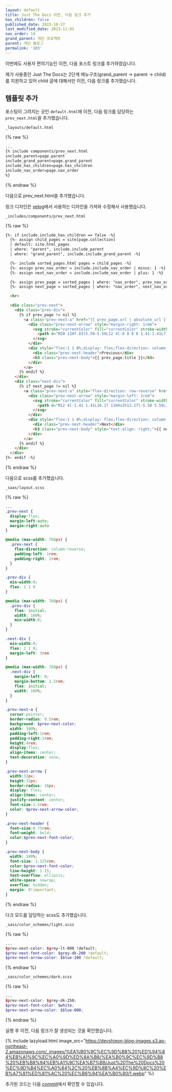 ```yaml
---
layout: default
title: Just The Docs 이전, 다음 링크 추가
has_children: false
published_date: 2023-10-27
last_modified_date: 2023-11-03
nav_order: 14
grand_parent: 개인 프로젝트
parent: 개인 블로그
permalink: '103'
---
```

이번에도 사용자 편의기능인 이전, 다음 포스트 링크를 추가하였습니다.


제가 사용중인 Just The Docs는 2단계 메뉴구조(grand_parent → parent → child)를 지원하고 있어 child 글에 대해서만 이전, 다음 링크를 추가했습니다.


## 템플릿 추가


포스팅이 그려지는 곳인 `default.html`에 이전, 다음 링크를 담당하는 `prev_next.html`을 추가했습니다.


`_layouts/default.html`


{% raw %}
```html
...
{% include components/prev_next.html
include_parent=page.parent
include_grand_parent=page.grand_parent
include_has_children=page.has_children
include_nav_order=page.nav_order
%}
```
{% endraw %}


다음으로 prev_next.html을 추가했습니다.


링크 디자인은 [velog](https://velog.io/)에서 사용하는 디자인을 가져와 수정해서 사용했습니다.


`_includes/components/prev_next.html`


{% raw %}
```html
{%- if include.include_has_children == false -%}
  {%- assign child_pages = site[page.collection]
  | default: site.html_pages
  | where: "parent", include.include_parent
  | where: "grand_parent", include.include_grand_parent -%}

  {%- include sorted_pages.html pages = child_pages -%}
  {%- assign prev_nav_order = include.include_nav_order | minus: 1 -%}
  {%- assign next_nav_order = include.include_nav_order | plus: 1 -%}

  {%- assign prev_page = sorted_pages | where: "nav_order", prev_nav_order | first -%}
  {%- assign next_page = sorted_pages | where: "nav_order", next_nav_order | first -%}

  <hr>

  <div class="prev-next">
    <div class="prev-div">
      {% if prev_page != nil %}
        <a class="prev-next-a" href="{{ prev_page.url | absolute_url }}">
          <div class="prev-next-arrow" style="margin-right: 1rem">
            <svg stroke="currentColor" fill="currentColor" stroke-width="0" viewBox="0 0 24 24" height="1em" width="1em" xmlns="http://www.w3.org/2000/svg">
              <path d="M20 11H7.83l5.59-5.59L12 4l-8 8 8 8 1.41-1.41L7.83 13H20v-2z"></path>
            </svg>
          </div>
          <div style="flex:1 1 0%;display: flex;flex-direction: column;align-items: flex-start;line-height: 1;min-width: 0px">
            <div class="prev-next-header">Previous</div>
            <h3 class="prev-next-body">{{ prev_page.title }}</h3>
          </div>
        </a>
      {% endif %}
    </div>
    <div class="next-div">
      {% if next_page != nil %}
        <a class="prev-next-a" style="flex-direction: row-reverse" href="{{ next_page.url | absolute_url }}">
          <div class="prev-next-arrow" style="margin-left: 1rem">
            <svg stroke="currentColor" fill="currentColor" stroke-width="0" viewBox="0 0 24 24" height="1em" width="1em" xmlns="http://www.w3.org/2000/svg">
              <path d="M12 4l-1.41 1.41L16.17 11H4v2h12.17l-5.58 5.59L12 20l8-8z"></path>
            </svg>
          </div>
          <div style="flex:1 1 0%;display: flex;flex-direction: column;align-items: flex-end;line-height: 1;min-width: 0px">
            <div class="prev-next-header">Next</div>
            <h3 class="prev-next-body" style="text-align: right;">{{ next_page.title }}</h3>
          </div>
        </a>
      {% endif %}
    </div>
  </div>
{%- endif -%}
```
{% endraw %}


다음으로 scss를 추가했습니다.


`_saas/layout.scss`


{% raw %}
```scss
...
.prev-next {
  display:flex;
  margin-left:auto;
  margin-right:auto
}

@media (max-width: 768px) {
  .prev-next {
    flex-direction: column-reverse;
    padding-left: 1rem;
    padding-right: 1rem;
  }
}

.prev-div {
  min-width:0;
  flex: 1 1 0
}

@media (max-width: 768px) {
  .prev-div {
    flex: initial;
    width: 100%;
    min-width:0;
  }
}

.next-div {
  min-width:0;
  flex: 1 1 0;
  margin-left: 3rem
}

@media (max-width: 768px) {
  .next-div {
    margin-left: 0;
    margin-bottom: 1.5rem;
    flex: initial;
    width: 100%;
  }
}

.prev-next-a {
  cursor:pointer;
  border-radius: 0.5rem;
  background: $prev-next-color;
  width: 100%;
  padding-left:1rem;
  padding-right:1rem;
  height:4rem;
  display:flex;
  align-items: center;
  text-decoration: none;
}

.prev-next-arrow {
  width:32px;
  height:32px;
  border-radius: 16px;
  display: flex;
  align-items: center;
  justify-content: center;
  font-size:1.5rem;
  color: $prev-next-arrow-color;
}

.prev-next-header {
  font-size:0.75rem;
  font-weight: bold;
  color:$prev-next-font-color;
}

.prev-next-body {
  width: 100%;
  font-size: 1.125rem;
  color:$prev-next-font-color;
  line-height: 1.15;
  text-overflow: ellipsis;
  white-space: nowrap;
  overflow: hidden;
  margin: 0!important;
}
```
{% endraw %}


다크 모드를 담당하는 scss도 추가했습니다.


`_sass/color_schemes/light.scss`


{% raw %}
```scss
...
$prev-next-color: $grey-lt-000 !default;
$prev-next-font-color: $grey-dk-200 !default;
$prev-next-arrow-color: $blue-100 !default;
```
{% endraw %}


`_sass/color_schemes/dark.scss`


{% raw %}
```scss
...
$prev-next-color: $grey-dk-250;
$prev-next-font-color: $white;
$prev-next-arrow-color: $blue-000;
```
{% endraw %}


실행 후 이전, 다음 링크가 잘 생성되는 것을 확인했습니다.


{% include lazyload.html image_src="https://devshjeon-blog-images.s3.ap-northeast-2.amazonaws.com/_images/%EA%B0%9C%EC%9D%B8%20%ED%94%84%EB%A1%9C%EC%A0%9D%ED%8A%B8/%EA%B0%9C%EC%9D%B8%20%EB%B8%94%EB%A1%9C%EA%B7%B8/Just%20The%20Docs%20%EC%9D%B4%EC%A0%84%2C%20%EB%8B%A4%EC%9D%8C%20%EB%A7%81%ED%81%AC%20%EC%B6%94%EA%B0%80/1.webp" %}


추가된 코드는 다음 [commit](https://github.com/devshjeon/devshjeon.github.io/commit/0a11ffa594fdd558f70b188afb2279ccf120a51b)에서 확인할 수 있습니다.


